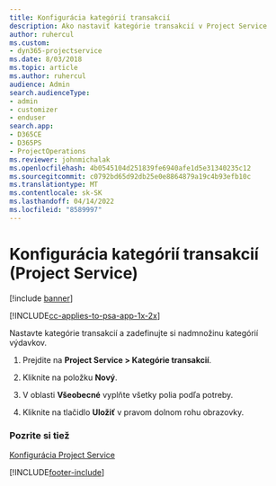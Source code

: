 ```yaml
---
title: Konfigurácia kategórií transakcií
description: Ako nastaviť kategórie transakcií v Project Service
author: ruhercul
ms.custom:
- dyn365-projectservice
ms.date: 8/03/2018
ms.topic: article
ms.author: ruhercul
audience: Admin
search.audienceType:
- admin
- customizer
- enduser
search.app:
- D365CE
- D365PS
- ProjectOperations
ms.reviewer: johnmichalak
ms.openlocfilehash: 4b0545104d251839fe6940afe1d5e31340235c12
ms.sourcegitcommit: c0792bd65d92db25e0e8864879a19c4b93efb10c
ms.translationtype: MT
ms.contentlocale: sk-SK
ms.lasthandoff: 04/14/2022
ms.locfileid: "8589997"
---
```

# <a name="configure-transaction-categories-project-service"></a>Konfigurácia kategórií transakcií (Project Service)

[!include [banner](../includes/psa-now-project-operations.md)]

[!INCLUDE[cc-applies-to-psa-app-1x-2x](../includes/cc-applies-to-psa-app-1x-2x.md)]

Nastavte kategórie transakcií a zadefinujte si nadmnožinu kategórií výdavkov.  
  
1.  Prejdite na **Project Service > Kategórie transakcií**.  
  
2.  Kliknite na položku **Nový**.  
  
3.  V oblasti **Všeobecné** vyplňte všetky polia podľa potreby.  
  
4.  Kliknite na tlačidlo **Uložiť** v pravom dolnom rohu obrazovky.  
  
### <a name="see-also"></a>Pozrite si tiež  
 [Konfigurácia Project Service](../psa/configure.md)


[!INCLUDE[footer-include](../includes/footer-banner.md)]
